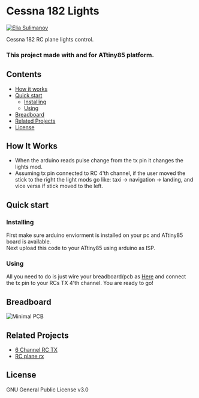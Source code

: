 # Cessna 182 Lights

[![Elia Sulimanov](https://image.ibb.co/mBx97A/powerd-by-Elia-Sulimanov.jpg)](https://www.linkedin.com/in/elia-sulimanov/)

Cessna 182 RC plane lights control.  
### This project made with and for ATtiny85 platform.

## Contents
 - [How it works](#how-it-works)
 - [Quick start](#quick-start)
    - [Installing](#installing)
    - [Using](#using)
 - [Breadboard](#breadboard)
 - [Related Projects](#related-projects)
 - [License](#license)
 
 ## How It Works
 - When the arduino reads pulse change from the tx pin it changes the lights mod.
 - Assuming tx pin connected to RC 4'th channel, if the user moved the stick to the right the light mods go like: taxi -> navigation -> landing, and vice versa if stick moved to the left.
 
 ## Quick start
 ### Installing
 First make sure arduino enviorment is installed on your pc and ATtiny85 board is available.  
 Next upload this code to your ATtiny85 using arduino as ISP.
 
 ### Using
 All you need to do is just wire your breadboard/pcb as [Here](#breadboard) and connect the tx pin to your RCs TX 4'th channel.
 You are ready to go!

## Breadboard
![Minimal PCB](https://i.ibb.co/0MRKQrC/cessna-lights-small-pcb.jpg)

## Related Projects
* [6 Channel RC TX](https://github.com/EliaSulimanov/6-Channel-RC-TX)
* [RC plane rx](https://github.com/EliaSulimanov/RC_plane_rx)

## License
GNU General Public License v3.0
